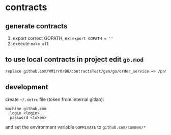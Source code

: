 # contracts

## generate contracts

1. export correct GOPATH, ex: `export GOPATH = ''`
2. execute `make all`

## to use local contracts in project edit `go.mod`

```go.mod
replace github.com/WM1rr0rB8/contractsTest/gen/go/order_service => /path/to/contractsTest/gen/go/order_service
```

## development

create `~/.netrc` file (token from internal gitlab):
```
machine github.com
  login <login>
  password <token>
```
and set the environment variable `GOPRIVATE` to `github.com/common/*`